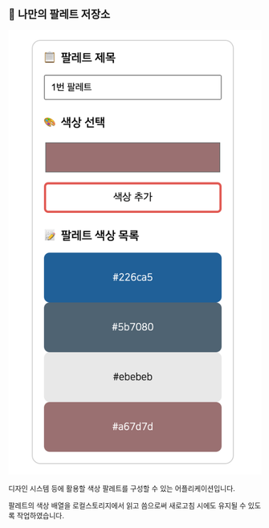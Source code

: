 ## 🎨 나만의 팔레트 저장소

![screenshot](./screenshot.png)

디자인 시스템 등에 활용할 색상 팔레트를 구성할 수 있는 어플리케이션입니다.

팔레트의 색상 배열을 로컬스토리지에서 읽고 씀으로써 새로고침 시에도 유지될 수 있도록 작업하였습니다.
